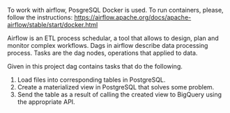 To work with airflow, PosgreSQL Docker is used.
To run containers, please, follow the instructions:
https://airflow.apache.org/docs/apache-airflow/stable/start/docker.html

Airflow is an ETL process schedular, a tool that allows to design, plan and monitor complex workflows.
Dags in airflow describe data processing process.
Tasks are the dag nodes, operations that applied to data.

Given in this project dag contains tasks that do the following.
1. Load files into corresponding tables in PostgreSQL.
2. Create a materialized view in PostgreSQL that solves some problem.
3. Send the table as a result of calling the created view to BigQuery using the appropriate API.
